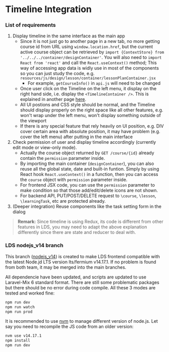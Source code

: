 # Timeline Integration

### List of requirements

1. Display timeline in the same interface as the main app
    - Since it is not just go to another page in a new tab, no more getting course id from URL using ```window.location.href```, but the current active course object can be retrieved by ```import {ContextStore} from '../../../container/designContainer'```. You will also need to ```import React from 'react'``` and call the ```React.useContext()``` method; This way of accessing app data is widly use in most of the components so you can just study the code, e.g. ```resources/js/design/lesson/container/lessonPlanContainer.jsx```
      - For example, ```getCourseInfo()``` in ```api.js``` will need to be changed
    - Once user click on the Timeline on the left menu, it display on the right hand side, i.e. display the ```<TimelineContainer />```. This is explained in another page [here](https://ldsstem.github.io/ldsstemdoc/#/tbf/addfeature).
    - All UI postions and CSS style should be normal, and the Timeline should display properly on the right space like all other features, e.g. won't wrap under the left menu, won't display something outside of the viewport
    - If there is any special feature that rely heavily on UI position, e.g. DIV cover certain area with absolute position, it may have problem (e.g. cover the left menu) after putting in the main interface
2. Check permission of user and display timeline accordingly (currently edit mode or view-only mode).
    - Actually the course object returned by ```GET /course/{id}``` already contain the ```permission``` parameter inside.
    - By importing the main container (```designContainer```), you can also reuse all the global state, date and built-in funtion. Simply by using React hook ```React.useContext()``` in a function, then you can access the ```course``` object with ```permission``` parameter inside.
    - For frontend JSX code, you can use the ```permission``` parameter to make condition so that those add/edit/delete icons are not shown.
    - For backend API, PUT/POST/DELETE request to ```\course```, ```\lesson```, ```\learningTask```, etc are protected already.
3. (Deeper integration) Reuse components like the task setting form in the dialog

> **Remark:** Since timeline is using Redux, its code is different from other features in LDS, you may need to adapt the above explanation differently since there are state and reducer to deal with.

### LDS nodejs_v14 branch
This branch ([nodejs_v14](https://github.com/ldsstem/ldsk12_beta/tree/nodejs_v14)) is created to make LDS frontend compatible with the latest Node.jd LTS version lts/fermium v14.17.1. If no problem is found from both team, it may be merged into the main branches.

All dependencie have been updated, and scripts are updated to use Laravel-Mix 6 standard format. There are still some problematic packages but there should be no error during code compile. All these 3 modes are tested and worked fine:

```bash
npm run dev
npm run watch
npm run prod
```

It is recommended to use [nvm](https://github.com/nvm-sh/nvm) to manage different version of node.js. Let say you need to recompile the JS code from an older version:

```bash
nvm use v14.17.1
npm install
npm run dev
```